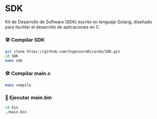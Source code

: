 # SDK
Kit de Desarrollo de Software (SDK) escrito en lenguaje Golang, diseñado para facilitar el desarrollo de aplicaciones en C.

### 🛠️ Compilar SDK

```bash
git clone https://github.com/IngenieroRicardo/SDK.git
cd SDK
make sdk
```

### 🛠️ Compilar main.c

```bash
make compile
```

### 🚀 Ejecutar main.bin

```bash
cd bin
./main.bin
```
